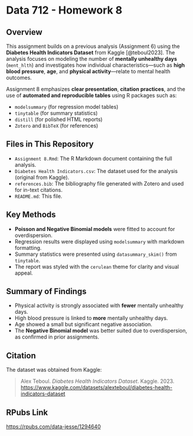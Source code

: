 # Data 712 - Homework 8 

## Overview

This assignment builds on a previous analysis (Assignment 6) using the **Diabetes Health Indicators Dataset** from Kaggle [@teboul2023]. The analysis focuses on modeling the number of **mentally unhealthy days** (`ment_hlth`) and investigates how individual characteristics—such as **high blood pressure**, **age**, and **physical activity**—relate to mental health outcomes.

Assignment 8 emphasizes **clear presentation**, **citation practices**, and the use of **automated and reproducible tables** using R packages such as:

- `modelsummary` (for regression model tables)
- `tinytable` (for summary statistics)
- `distill` (for polished HTML reports)
- `Zotero` and `BibTeX` (for references)

## Files in This Repository

- `Assignment 8.Rmd`: The R Markdown document containing the full analysis.
- `Diabetes Health Indicators.csv`: The dataset used for the analysis (original from Kaggle).
- `references.bib`: The bibliography file generated with Zotero and used for in-text citations.
- `README.md`: This file.

## Key Methods

- **Poisson and Negative Binomial models** were fitted to account for overdispersion.
- Regression results were displayed using `modelsummary` with markdown formatting.
- Summary statistics were presented using `datasummary_skim()` from `tinytable`.
- The report was styled with the `cerulean` theme for clarity and visual appeal.

## Summary of Findings

- Physical activity is strongly associated with **fewer** mentally unhealthy days.
- High blood pressure is linked to **more** mentally unhealthy days.
- Age showed a small but significant negative association.
- The **Negative Binomial model** was better suited due to overdispersion, as confirmed in prior assignments.

## Citation

The dataset was obtained from Kaggle:

> Alex Teboul. *Diabetes Health Indicators Dataset*. Kaggle. 2023.  
> https://www.kaggle.com/datasets/alexteboul/diabetes-health-indicators-dataset

## RPubs Link
https://rpubs.com/data-jesse/1294640
